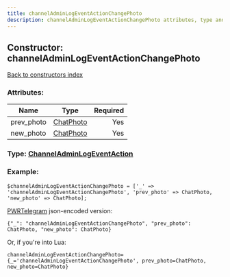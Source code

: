 ```yaml
---
title: channelAdminLogEventActionChangePhoto
description: channelAdminLogEventActionChangePhoto attributes, type and example
---
```

## Constructor: channelAdminLogEventActionChangePhoto  
[Back to constructors index](index.md)



### Attributes:

| Name     |    Type       | Required |
|----------|:-------------:|---------:|
|prev\_photo|[ChatPhoto](../types/ChatPhoto.md) | Yes|
|new\_photo|[ChatPhoto](../types/ChatPhoto.md) | Yes|



### Type: [ChannelAdminLogEventAction](../types/ChannelAdminLogEventAction.md)


### Example:

```
$channelAdminLogEventActionChangePhoto = ['_' => 'channelAdminLogEventActionChangePhoto', 'prev_photo' => ChatPhoto, 'new_photo' => ChatPhoto];
```  

[PWRTelegram](https://pwrtelegram.xyz) json-encoded version:

```
{"_": "channelAdminLogEventActionChangePhoto", "prev_photo": ChatPhoto, "new_photo": ChatPhoto}
```


Or, if you're into Lua:  


```
channelAdminLogEventActionChangePhoto={_='channelAdminLogEventActionChangePhoto', prev_photo=ChatPhoto, new_photo=ChatPhoto}

```


